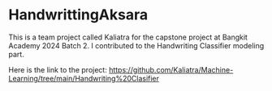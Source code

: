 # HandwrittingAksara
This is a team project called Kaliatra for the capstone project at Bangkit Academy 2024 Batch 2. 
I contributed to the Handwriting Classifier modeling part.

Here is the link to the project:
https://github.com/Kaliatra/Machine-Learning/tree/main/Handwriting%20Clasifier
